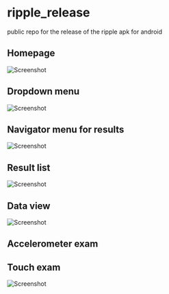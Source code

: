 # ripple_release
public repo for the release of the ripple apk for android

Homepage
-------------
![Screenshot](homepage_ripple.png)

Dropdown menu
-------------
![Screenshot](menu_ripple.png)

Navigator menu for results
-------------
![Screenshot](navigator_ripple.png)

Result list
-------------
![Screenshot](accelerometer_results_list_ripple.png)

Data view
-------------
![Screenshot](exam_data_ripple.png)

Accelerometer exam
-------------

Touch exam
-------------
![Screenshot](touch_exam_ripple.png)
